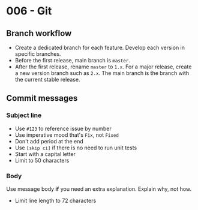 # 006 - Git

## Branch workflow

- Create a dedicated branch for each feature. Develop each version in specific branches.
- Before the first release, main branch is `master`.
- After the first release, rename `master` to `1.x`. For a major release, create a new version branch such as `2.x`. The main branch is the branch with the current stable release.

## Commit messages

### Subject line

- Use `#123` to reference issue by number
- Use imperative mood that's `Fix`, not `Fixed`
- Don't add period at the end
- Use `[skip ci]` if there is no need to run unit tests
- Start with a capital letter
- Limit to 50 characters

### Body

Use message body **if** you need an extra explanation. Explain why, not how.

- Limit line length to 72 characters
